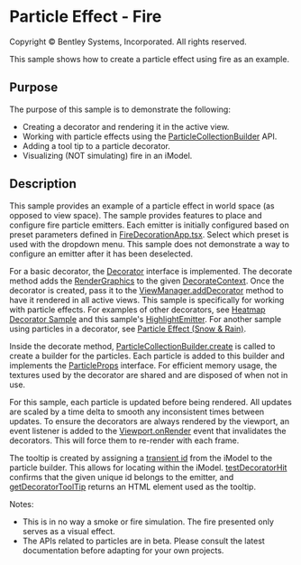 # Particle Effect - Fire

Copyright © Bentley Systems, Incorporated. All rights reserved.

This sample shows how to create a particle effect using fire as an example.

## Purpose

The purpose of this sample is to demonstrate the following:

* Creating a decorator and rendering it in the active view.
* Working with particle effects using the [ParticleCollectionBuilder](https://www.itwinjs.org/v2/reference/imodeljs-frontend/rendering/particlecollectionbuilder) API.
* Adding a tool tip to a particle decorator.
* Visualizing (NOT simulating) fire in an iModel.

## Description

This sample provides an example of a particle effect in world space (as opposed to view space). The sample provides features to place and configure fire particle emitters.  Each emitter is initially configured based on preset parameters defined in [FireDecorationApp.tsx](./FireDecorationApp.tsx).  Select which preset is used with the dropdown menu.  This sample does not demonstrate a way to configure an emitter after it has been deselected.

For a basic decorator, the [Decorator](https://www.itwinjs.org/v2/reference/imodeljs-frontend/views/decorator/) interface is implemented. The decorate method adds the [RenderGraphics](https://www.itwinjs.org/v2/reference/imodeljs-frontend/rendering/rendergraphic/) to the given [DecorateContext](https://www.itwinjs.org/v2/reference/imodeljs-frontend/rendering/decoratecontext). Once the decorator is created, pass it to the [ViewManager.addDecorator](https://www.itwinjs.org/v2/reference/imodeljs-frontend/views/viewmanager/adddecorator/) method to have it rendered in all active views. This sample is specifically for working with particle effects. For examples of other decorators, see [Heatmap Decorator Sample](../heatmap-decorator-sample/readme.md) and this sample's [HighlightEmitter](./FireDecorator.ts).  For another sample using particles in a decorator, see [Particle Effect (Snow & Rain)](../snow-rain-sample/README.md).

Inside the decorate method, [ParticleCollectionBuilder.create](https://www.itwinjs.org/v2/reference/imodeljs-frontend/rendering/particlecollectionbuilder/particlecollectionbuilder.create/) is called to create a builder for the particles.  Each particle is added to this builder and implements the [ParticleProps](https://www.itwinjs.org/v2/reference/imodeljs-frontend/rendering/particleprops/) interface.  For efficient memory usage, the textures used by the decorator are shared and are disposed of when not in use.

For this sample, each particle is updated before being rendered.  All updates are scaled by a time delta to smooth any inconsistent times between updates.  To ensure the decorators are always rendered by the viewport, an event listener is added to the [Viewport.onRender](https://www.itwinjs.org/v2/reference/imodeljs-frontend/views/viewport/) event that invalidates the decorators.  This will force them to re-render with each frame.

The tooltip is created by assigning a [transient id](https://www.itwinjs.org/v2/reference/imodeljs-frontend/imodelconnection/imodelconnection/) from the iModel to the particle builder. This allows for locating within the iModel. [testDecoratorHit](https://www.itwinjs.org/v2/reference/imodeljs-frontend/views/decorator/testdecorationhit/) confirms that the given unique id belongs to the emitter, and [getDecoratorToolTip](https://www.itwinjs.org/v2/reference/imodeljs-frontend/views/decorator/getdecorationtooltip/) returns an HTML element used as the tooltip.

Notes:

* This is in no way a smoke or fire simulation.  The fire presented only serves as a visual effect.
* The APIs related to particles are in beta.  Please consult the latest documentation before adapting for your own projects.
